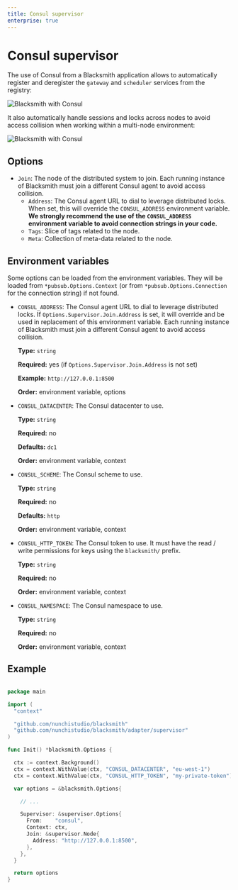 ```yaml
---
title: Consul supervisor
enterprise: true
---
```


# Consul supervisor

The use of Consul from a Blacksmith application allows to automatically register
and deregister the `gateway` and `scheduler` services from the registry:

![Blacksmith with Consul](/images/blacksmith/consul.001.png)

It also automatically handle sessions and locks across nodes to avoid access
collision when working within a multi-node environment:

![Blacksmith with Consul](/images/blacksmith/consul.002.png)

## Options

- `Join`: The node of the distributed system to join. Each running instance of
  Blacksmith must join a different Consul agent to avoid access collision.
  - `Address`: The Consul agent URL to dial to leverage distributed locks. When
  set, this will override the `CONSUL_ADDRESS` environment variable. **We strongly
  recommend the use of the `CONSUL_ADDRESS` environment variable to avoid
  connection strings in your code.**
  - `Tags`: Slice of tags related to the node.
  - `Meta`: Collection of meta-data related to the node.

## Environment variables

Some options can be loaded from the environment variables. They will be loaded
from `*pubsub.Options.Context` (or from `*pubsub.Options.Connection` for the
connection string) if not found.

- `CONSUL_ADDRESS`: The Consul agent URL to dial to leverage distributed locks.
  If `Options.Supervisor.Join.Address` is set, it will override and be used in
  replacement of this environment variable. Each running instance of Blacksmith
  must join a different Consul agent to avoid access collision.

  **Type:** `string`

  **Required:** yes (if `Options.Supervisor.Join.Address` is not set)

  **Example:** `http://127.0.0.1:8500`

  **Order:** environment variable, options

- `CONSUL_DATACENTER`: The Consul datacenter to use.
  
  **Type:** `string`

  **Required:** no

  **Defaults:** `dc1`

  **Order:** environment variable, context

- `CONSUL_SCHEME`: The Consul scheme to use.

  **Type:** `string`
  
  **Required:** no

  **Defaults:** `http`

  **Order:** environment variable, context

- `CONSUL_HTTP_TOKEN`: The Consul token to use. It must have the read / write
  permissions for keys using the `blacksmith/` prefix.

  **Type:** `string`
  
  **Required:** no

  **Order:** environment variable, context

- `CONSUL_NAMESPACE`: The Consul namespace to use.

  **Type:** `string`
  
  **Required:** no

  **Order:** environment variable, context

## Example

```go

package main

import (
  "context"

  "github.com/nunchistudio/blacksmith"
  "github.com/nunchistudio/blacksmith/adapter/supervisor"
)

func Init() *blacksmith.Options {

  ctx := context.Background()
  ctx = context.WithValue(ctx, "CONSUL_DATACENTER", "eu-west-1")
  ctx = context.WithValue(ctx, "CONSUL_HTTP_TOKEN", "my-private-token")

  var options = &blacksmith.Options{

    // ...

    Supervisor: &supervisor.Options{
      From:    "consul",
      Context: ctx,
      Join: &supervisor.Node{
        Address: "http://127.0.0.1:8500",
      },
    },
  }

  return options
}

```
